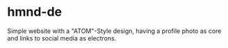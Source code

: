 # hmnd-de

Simple website with a "ATOM"-Style design, having a profile photo as core and links to social media as electrons.
